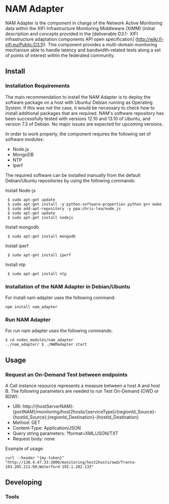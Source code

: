 
# NAM Adapter

NAM Adapter is the component in charge of the Network Active Monitoring data within the XIFI Infrastructure Monitoring Middleware (XIMM) (initial description and concepts provided in the [deliverable D3.1- XIFI infrastructure adaptation components API open specification] (http://wiki.fi-xifi.eu/Public:D3.1)). This component provides a multi-domain monitoring mechanism able to handle latency and bandwidth-related tests along a set of points of interest within the federated community. 

## Install

### Installation Requirements

The main recommendation to install the NAM Adapter is to deploy the software package on a host with Ubuntu/ Debian running as Operating System. If this was not the case, it would be necessary to check how to install additional packages that are required. NAM's software repository has been successfully tested with versions 12.10 and 13.10 of Ubuntu, and version 7.3 of Debian. No major issues are expected for upcoming versions. 

In order to work properly, the component requires the following set of software modules: 

* Node.js
* MongoDB
* NTP
* Iperf

The required software can be installed manually from the default Debian/Ubuntu repositories by using the following commands:

Install Node-js
```
 $ sudo apt-get update
 $ sudo apt-get install -y python-software-properties python g++ make
 $ sudo add-apt-repository -y ppa:chris-lea/node.js
 $ sudo apt-get update
 $ sudo apt-get install nodejs
```

Install mongodb
``` 
 $ sudo apt-get install mongodb
```

Install iperf

``` 
 $ sudo apt-get install iperf
```

Install ntp

``` 
 $ sudo apt-get install ntp
```


###  Installation of the NAM Adapter in Debian/Ubuntu

For install nam adapter uses the following command:

```
npm install nam_adapter
```

###  Run NAM Adapter 

For run nam adapter uses the following commands:

```
$ cd nodes_modules/nam_adapter
../nam_adapter/ $ ./NAMadapter start
```

## Usage

### Request an On-Demand Test between endpoints
A Call instance resource represents a measure between a host A and host B. The following parameters are needed to run Test On-Demand (OWD or BDW):

* URI: http://{hostServerNAM}:{portNAM}/monitoring/host2hosts/{serviceType}/{regionId_Source}-{hostId_Source};{regionId_Destination}-{hostId_Destination} 
* Method: GET 
* Content-Type: Application/JSON 
* Query string parameters: ?format=XML/JSON/TXT 
* Request body: none 


Example of usage: 

```
curl --header "{my-token}" "http://138.4.47.33:3000/monitoring/host2hosts/owd/Trento-193.205.211.69;Waterford-193.1.202.133"
```

## Developing



### Tools

